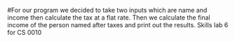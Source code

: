 #For our program we decided to take two inputs which are name and income then calculate the tax at a flat rate. Then we calculate the final income of the person named after taxes and print out the results. 
Skills lab 6 for CS 0010
